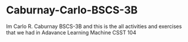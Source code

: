# Caburnay-Carlo-BSCS-3B
Im Carlo R. Caburnay BSCS-3B and this is the all activities and exercises that we had in Adavance Learning Machine CSST 104
